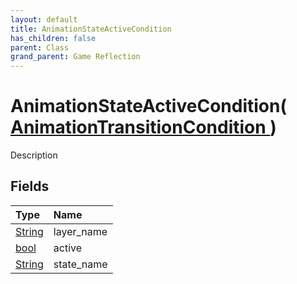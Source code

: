 ```yaml
---
layout: default
title: AnimationStateActiveCondition
has_children: false
parent: Class
grand_parent: Game Reflection
---
```

# AnimationStateActiveCondition( [ AnimationTransitionCondition ](/docs/game-reflection/classes/animation_transition_condition) )
Description 

## Fields

| Type | Name |
|:-------------|:--------------|
| [String](/docs/game-reflection/components/string) | layer_name |
| [bool](/docs/game-reflection/components/bool) | active |
| [String](/docs/game-reflection/components/string) | state_name |

